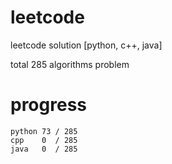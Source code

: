 # leetcode
leetcode solution [python, c++, java]

total 285 algorithms problem
# progress	
	python 73 / 285
	cpp    0  / 285
	java   0  / 285
